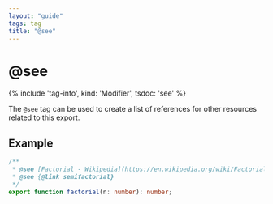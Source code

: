 ```yaml
---
layout: "guide"
tags: tag
title: "@see"
---
```


# @see

{% include 'tag-info', kind: 'Modifier', tsdoc: 'see' %}

The `@see` tag can be used to create a list of references for other resources related to this export.

## Example

```ts
/**
 * @see [Factorial - Wikipedia](https://en.wikipedia.org/wiki/Factorial)
 * @see {@link semifactorial}
 */
export function factorial(n: number): number;
```
